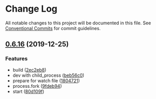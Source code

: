 # Change Log

All notable changes to this project will be documented in this file.
See [Conventional Commits](https://conventionalcommits.org) for commit guidelines.

## [0.6.16](https://github.com/ez-fe/ez/compare/v0.6.15...v0.6.16) (2019-12-25)


### Features

* build ([2ec2eb8](https://github.com/ez-fe/ez/commit/2ec2eb8f5124e825c5d3c5e1bbcb3177d37c518a))
* dev with child_process ([beb56c0](https://github.com/ez-fe/ez/commit/beb56c08c658bfd6d12515684b7ef522c0d0913e))
* prepare for watch file ([1804721](https://github.com/ez-fe/ez/commit/1804721ba97aa06e4ff244b89cbc753f193e4319))
* process.fork ([9fdeb94](https://github.com/ez-fe/ez/commit/9fdeb9413a9852b6fa480e8c27d602e57eb75005))
* start ([80d109f](https://github.com/ez-fe/ez/commit/80d109f7595a40f5597d88e81d0fd9718c9e98ff))
